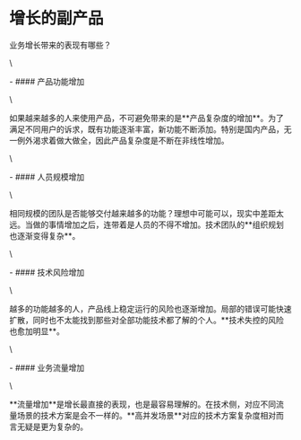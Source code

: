 # 增长的副产品

业务增长带来的表现有哪些？

\


\- #### 产品功能增加

\


如果越来越多的人来使用产品，不可避免带来的是\*\*产品复杂度的增加\*\*。为了满足不同用户的诉求，既有功能逐渐丰富，新功能不断添加。特别是国内产品，无一例外渴求着做大做全，因此产品复杂度是不断在非线性增加。

\


\- #### 人员规模增加

\


相同规模的团队是否能够交付越来越多的功能？理想中可能可以，现实中差距太远。当做的事情增加之后，连带着是人员的不得不增加。技术团队的\*\*组织规划也逐渐变得复杂\*\*。

\


\- #### 技术风险增加

\


越多的功能越多的人，产品线上稳定运行的风险也逐渐增加。局部的错误可能快速扩散，同时也不太能找到那些对全部功能技术都了解的个人。\*\*技术失控的风险也愈加明显\*\*。

\


\- #### 业务流量增加

\


\*\*流量增加\*\*是增长最直接的表现，也是最容易理解的。在技术侧，对应不同流量场景的技术方案是会不一样的。\*\*高并发场景\*\*对应的技术方案复杂度相对而言无疑是更为复杂的。
